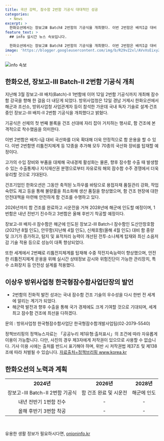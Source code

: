```yaml
---
title: 국산 강력, 잠수함 2번함 기공식 대대적인 성공
categories:
  - News
excerpt: >
  한화오션에서는 장보고Ⅲ BatchⅡ 2번함의 기공식을 개최했다. 이번 2번함은 배치I급 대비 국산화를 더욱 확대해 안정적으로 함 운용 가능하며, 수입 장비와 부품을 국내산으로 대체함으로써 국내경제 활성화에 기여할 것으로 기대된다. 한화오션은 안전대책을 마련해 안전하게 함 건조를 수행하고 있으며, 2026년까지 완공 후 2028년에 해군에 인도할 예정이다. 해당 사업은 국내 잠수함 건조 기술의 우수성을 세계에 알리는 계기가 될 것으로 예상된다.
feature_text: >
  ## info 실시간 뉴스 속보입니다.

  한화오션에서는 장보고Ⅲ BatchⅡ 2번함의 기공식을 개최했다. 이번 2번함은 배치I급 대비 국산화를 더욱 확대해 안정적으로 함 운용 가능하며, 수입 장비와 부품을 국내산으로 대체함으로써 국내경제 활성화에 기여할 것으로 기대된다. 한화오션은 안전대책을 마련해 안전하게 함 건조를 수행하고 있으며, 2026년까지 완공 후 2028년에 해군에 인도할 예정이다. 해당 사업은 국내 잠수함 건조 기술의 우수성을 세계에 알리는 계기가 될 것으로 예상된다.
image: 'https://blogger.googleusercontent.com/img/b/R29vZ2xl/AVvXsEixyZcFfHzMRdzZMjFBmAUKJYCLCGyLL1o632UiGVXcaFdKo_bkvkuCioo0uUKlGfBVcT3P84aROyZIXSBEx3Aw5nCQ3pTgDom1WDC4m8eifvWiAmWEEVb4x6G_l8C0QH225ldMjyaFvpxGEBGNO37VmDTDMHGhJPq73UglMfDca1-0aw/s1600/blogspot.png'
---
```


<p><img src="https://blogger.googleusercontent.com/img/b/R29vZ2xl/AVvXsEixyZcFfHzMRdzZMjFBmAUKJYCLCGyLL1o632UiGVXcaFdKo_bkvkuCioo0uUKlGfBVcT3P84aROyZIXSBEx3Aw5nCQ3pTgDom1WDC4m8eifvWiAmWEEVb4x6G_l8C0QH225ldMjyaFvpxGEBGNO37VmDTDMHGhJPq73UglMfDca1-0aw/s1600/blogspot.png" alt="info 속보" /></p>

<h2 data-ke-size="size26">한화오션, 장보고-Ⅲ Batch-Ⅱ 2번함 기공식 개최</h2>

<p data-ke-size="size16">지난해 3월 장보고-Ⅲ 배치(Batch)-Ⅱ 1번함에 이어 12일 2번함 기공식까지 개최해 잠수함 강국을 향해 한 걸음 더 내딛게 되었다. 방위사업청은 12일 경남 거제시 한화오션에서 해군과 조선소, 방위사업청 사업관계자 등이 참석한 가운데 국내 독자 기술로 설계·건조 중인 장보고-Ⅲ 배치-Ⅱ 2번함 기공식을 개최했다고 밝혔다.</p>

<p data-ke-size="size16">기공식은 선체의 첫 번째 블록을 건조 선대에 자리 잡아 거치하는 행사로, 함 건조에 본격적으로 착수했음을 의미한다.</p>

<p data-ke-size="size16">이번 2번함은 배치-I급 대비 국산화를 더욱 확대해 더욱 안정적으로 함 운용을 할 수 있다. 이번 2번함엔 리튬전지체계 등 12종을 추가해 모두 70종의 국산화 장비를 탑재할 예정이다.</p>

<p data-ke-size="size16">고가의 수입 장비와 부품을 대체해 국내경제 활성화는 물론, 향후 잠수함 수출 때 발생할 수 있는 수출통제나 지식재산권 분쟁으로부터 자유로워 해외 잠수함 수주 경쟁에서 더욱 유리할 것으로 기대된다.</p>

<p data-ke-size="size16">건조기업인 한화오션은 그동안 축적된 노하우를 바탕으로 용접자재 품질관리 강화, 작업숙련도 제고 등을 통해 불량률을 최소화해 생산 품질을 향상했으며, 함 건조 현장에 대한 안전대책을 마련해 안전하게 함 건조를 수행하고 있다.</p>

<p data-ke-size="size16">2026년까지 함 건조를 완료하고 시운전을 거쳐 2028년에 해군에 인도할 예정이며, 1번함은 내년 전반기 진수하고 3번함은 올해 후반기 착공할 예정이다.</p>

<p data-ke-size="size16">장보고-Ⅲ 배치-Ⅱ 잠수함은 해군에 인도된 장보고-Ⅲ Batch-I 잠수함인 도산안창호함(2021년 8월 인도), 안무함(지난해 4월 인도), 신채호함(올해 4월 인도) 대비 함 중량 및 크기가 증가하고, 탐지 및 표적처리 능력이 개선된 전투·소나체계 탑재와 최신 소음저감 기술 적용 등으로 성능이 대폭 향상되었다.</p>

<p data-ke-size="size16">또한 세계에서 2번째로 리튬전지체계를 탑재해 수중 작전지속능력이 향상했으며, 안전한 리튬전지체계 운용을 위해 실시간 상태정보 감시와 위험진단이 가능한 관리장치, 특수 소화장치 등 안전성 설계를 적용했다.</p>

<p data-ke-size="size16"></p>

<h2 data-ke-size="size26">이상우 방위사업청 한국형잠수함사업단장의 발언</h2>

<ul>
    <li>2번함의 진화적 발전 성과는 국내 잠수함 건조 기술의 우수성을 다시 한번 전 세계에 알리는 계기가 되었다.</li>
    <li>해군력 발전과 향후 수출을 통해 국가 경제에도 크게 기여할 것으로 기대되며, 세계 최고 잠수함 건조에 최선을 다하겠다.</li>
</ul>

<p data-ke-size="size16">문의 : 방위사업청 한국형잠수함사업단 한국형잠수함개발사업팀(02-2079-5540)</p>

<p data-ke-size="size16">정책브리핑의 정책뉴스자료는 「공공누리 제1유형:출처표시」의 조건에 따라 자유롭게 이용이 가능합니다. 다만, 사진의 경우 제3자에게 저작권이 있으므로 사용할 수 없습니다. 기사 이용 시에는 출처를 반드시 표기해야 하며, 위반 시 저작권법 제37조 및 제138조에 따라 처벌될 수 있습니다. <span><a href="https://www.korea.kr">자료출처=정책브리핑 www.korea.kr</a></span></p>

<p data-ke-size="size16"></p>

<h2 data-ke-size="size26">한화오션의 노력과 계획</h2>

<table>
    <tr>
        <td style="text-align: center; height: 17px;"><b>2024년</b></td>
        <td style="text-align: center; height: 17px;"><b>2026년</b></td>
        <td style="text-align: center; height: 17px;"><b>2028년</b></td>
    </tr>
    <tr>
        <td style="text-align: center; height: 17px;">장보고-Ⅲ Batch-Ⅱ 2번함 기공식</td>
        <td style="text-align: center; height: 17px;">함 건조 완료 및 시운전</td>
        <td style="text-align: center; height: 17px;">해군에 인도</td>
    </tr>
    <tr>
        <td style="text-align: center; height: 17px;">내년 전반기 1번함 진수</td>
        <td style="text-align: center; height: 17px;">-</td>
        <td style="text-align: center; height: 17px;">-</td>
    </tr>
    <tr>
        <td style="text-align: center; height: 17px;">올해 후반기 3번함 착공</td>
        <td style="text-align: center; height: 17px;">-</td>
        <td style="text-align: center; height: 17px;">-</td>
    </tr>
</table>

<p data-ke-size="size16">&nbsp;</p>
유용한 생활 정보가 필요하시다면, <a href="https://onioninfo.kr" rel="dofollow">onioninfo.kr</a>


